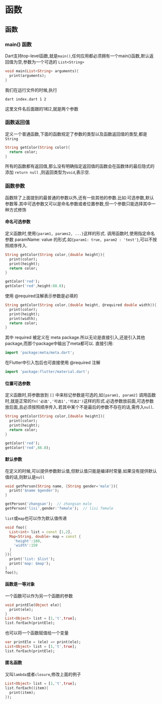 # 函数
## 函数
### main()  函数
Dart支持top-level函数,就是`main()`,任何应用都必须拥有一个main()函数,默认返回值为空,参数为一个可选的 `List<String>`
```dart
void main(List<String> arguments){
  print(arguments);
}
```
我们在运行文件的时候,执行
```
dart index.dart 1 2 
```
这里文件名后面跟的1和2,就是两个参数
### 函数返回值
定义一个普通函数,下面的函数规定了参数的类型以及函数返回值的类型,都是`String`
```dart
String getColor(String color){
  return color;
}
```
所有的函数都有返回值,那么没有明确指定返回值的函数会在函数体的最后隐式的添加 `return null` ,则返回类型为`void`,表示空.

### 函数参数
函数除了上面提到的最普通的参数以外,还有一些其他的参数.比如:可选参数,默认参数等.其中可选参数又可以是命名参数或者位置参数,但一个参数只能选择其中一种方式修饰

#### 命名可选参数
定义函数时,使用`{param1, params2, ...}`这样的形式.
调用函数时,使用指定命名参数 paramName: value 的形式.如`{param1: true, param2 : 'test'}`,可以不按照顺序传入.
```dart
String getColor(String color,{double height}){
  print(color);
  print(height);
  return color;
}

getColor('red');
getColor('red',height:88.8);
```
使用 @required注解表示参数是必填的
```dart
String getColor(String color,{double height, @required double width}){
  print(color);
  print(height);
  print(width);
  return color;
}
```
其中 required 被定义在 meta package.所以无论是直接引入,还是引入其他package,而那个package中输出了meta都可以.
直接引用:
```dart
import 'package:meta/meta.dart';
```
在Flutter中引入包后也可直接使用 @required 注解
```dart
import 'package:flutter/material.dart';
```

#### 位置可选参数
定义函数时,将参数放到 `[]` 中来标记参数是可选的,如`[param1, param2]`
调用函数时,就是正常的`fn('必选','可选1','可选2')`这样的形式.必选参数放前面,可选参数放后面,且必须按照顺序传入.若其中某个不是最后的参数不存在的话,需传入`null`. 
```dart
String getColor(String color,[double height]){
  print(color);
  print(height);
  return color;
}

getColor('red');
getColor('red',88.8);
```

#### 默认参数
在定义的时候,可以提供参数默认值,但默认值只能是编译时常量.如果没有提供默认值的话,则默认是`null`
```dart
void getPerson(String name, {String gender='male'}){
  print('$name $gender');
}

getPerson('zhangsan');  // zhangsan male
getPerson('lisi',gender:'female');  // lisi female
```
`list`或`map`也可以作为默认值传递
```dart
void foo({
  List<int> list = const [1,2],
  Map<String, double> map = const {
    'height':180,
    'width':150
  }
}){
  print('list: $list');
  print('map: $map');
}
foo();
```

#### 函数是一等对象
一个函数可以作为另一个函数的参数
```dart
void printEle(Object ele){
  print(ele);
}
List<Object> list = [1,'t',true];
list.forEach(printEle);
```

也可以将一个函数赋值给一个变量
```dart
var printEle = (ele) => print(ele);
List<Object> list = [1,'t',true];
list.forEach(printEle);
```

#### 匿名函数
又叫`lambda`或者`closure`,修改上面的例子
```dart
List<Object> list = [1,'t',true];
list.forEach((item){
  print(item);
});
```